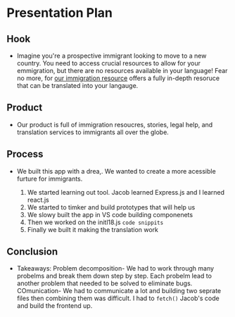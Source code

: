# Presentation Plan

## Hook
* Imagine you're a prospective immigrant looking to move to a new country. You need to access crucial resources to allow for your emmigration, but there are no resources available in your language! Fear no more, for [our immigration resource](https://immigration-resource.vercel.app/) offers a fully in-depth resoruce that can be translated into your langauge.

## Product
* Our product is full of immigration resoucres, stories, legal help, and translation services to immigrants all over the globe.

## Process
* We built this app with a drea,. We wanted to create a more acessible furture for immigrants.

  1. We started learning out tool. Jacob learned Express.js and I learned react.js
  2. We started to timker and build prototypes that will help us
  3. We slowy built the app in VS code building componenets
  4. Then we worked on the initl18.js `code snippits`
  5. Finally we built it making the translation work

## Conclusion
* Takeaways: Problem decomposition- We had to work through many probelms and break them down step by step. Each probelm lead to another problem that needed to be solved to eliminate bugs. COmunication- We had to communicate a lot and building two seprate files then combining them was difficult. I had to `fetch()` Jacob's code and build the frontend up.

<!-- EXAMPLE

## Hook
* Verbal riddle of GGD

## Product
* GIF/Demo of example/non-example

## Process
* Flowchart of plan
  * MVP: noun -> door -> yes/no
  * Beyond MVP: noun -> word relation API -> noun API -> yes/no, with counterexample
* Code snippets of:
  * MVP
  * Both APIs
  * Challenge with API keys

## Conclusion
* [URL to project]
* Takeaways
  * Less = more: the heart of the riddle was one line of code; it obviously took more to make the entire thing work, but one complicated line of regular expressions was essentially the solution to the riddle
  * Expect the unexpected: it’s important to budget time for things you don’t account for; for example, I didn’t consider the fact that I would need another entire API to detect nouns
  * Determination is key: ironically enough, I had to make my API keys private. At first, it didn’t seem like it was possible, which meant I couldn’t publish my app. But after all of that hard work, I was determined to find a solution, and I found it in config variables.
* "Presentation can’t, but a speech can"


-->
